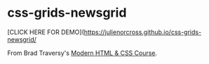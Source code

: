 # css-grids-newsgrid
[CLICK HERE FOR DEMO](https://julienorcross.github.io/css-grids-newsgrid/

From Brad Traversy's [Modern HTML & CSS Course](https://www.udemy.com/course/modern-html-css-from-the-beginning/).
